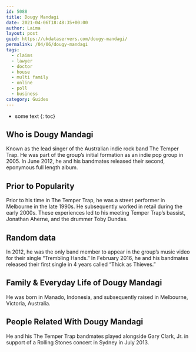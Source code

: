 ```yaml
---
id: 5088
title: Dougy Mandagi
date: 2021-04-06T18:48:35+00:00
author: Laima
layout: post
guid: https://ukdataservers.com/dougy-mandagi/
permalink: /04/06/dougy-mandagi
tags:
  - claims
  - lawyer
  - doctor
  - house
  - multi family
  - online
  - poll
  - business
category: Guides
---
```


* some text
{: toc}


## Who is Dougy Mandagi
                  
                  
                  
Known as the lead singer of the Australian indie rock band The Temper Trap. He was part of the group&#8217;s initial formation as an indie pop group in 2005. In June 2012, he and his bandmates released their second, eponymous full length album.
                  
              
            
              
            
                
                
                
## Prior to Popularity
                  
                  
                  
Prior to his time in The Temper Trap, he was a street performer in Melbourne in the late 1990s. He subsequently worked in retail during the early 2000s. These experiences led to his meeting Temper Trap&#8217;s bassist, Jonathan Aherne, and the drummer Toby Dundas.
                  
              
            
              
            
                
                
                
## Random data
                  
                  
                  
In 2012, he was the only band member to appear in the group&#8217;s music video for their single &#8220;Trembling Hands.&#8221; In February 2016, he and his bandmates released their first single in 4 years called &#8220;Thick as Thieves.&#8221;
                  
              
            
              
            
                
                
                
## Family & Everyday Life of Dougy Mandagi
                  
                  
                  
He was born in Manado, Indonesia, and subsequently raised in Melbourne, Victoria, Australia.
                  
              
            
              
            
                
                
                
## People Related With Dougy Mandagi
                  
                  
                  
He and his The Temper Trap bandmates played alongside Gary Clark, Jr. in support of a Rolling Stones concert in Sydney in July 2013.
                  
              
            
              
            
                
              
            
              
              
            
            
              
            
          
          
          